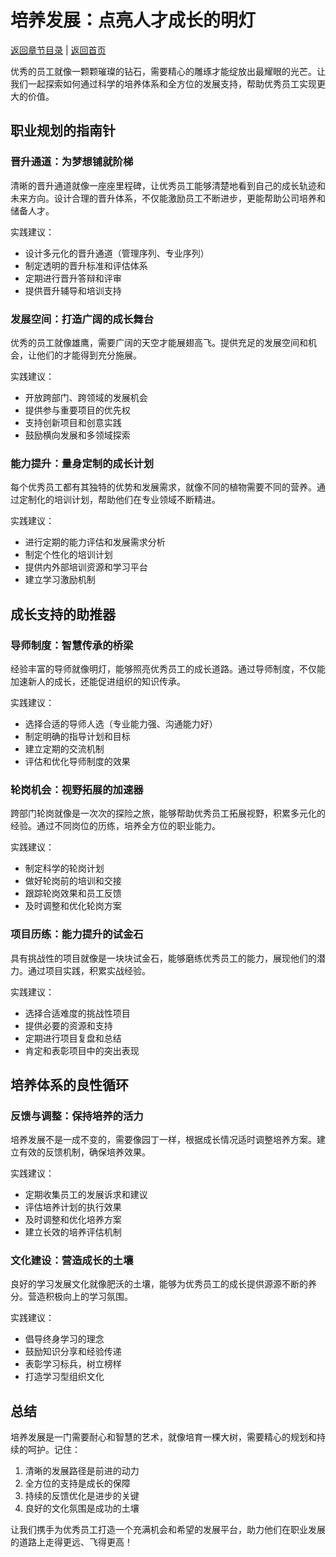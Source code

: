 # 培养发展：点亮人才成长的明灯

[返回章节目录](./index.md) | [返回首页](../README.md)

优秀的员工就像一颗颗璀璨的钻石，需要精心的雕琢才能绽放出最耀眼的光芒。让我们一起探索如何通过科学的培养体系和全方位的发展支持，帮助优秀员工实现更大的价值。

## 职业规划的指南针

### 晋升通道：为梦想铺就阶梯

清晰的晋升通道就像一座座里程碑，让优秀员工能够清楚地看到自己的成长轨迹和未来方向。设计合理的晋升体系，不仅能激励员工不断进步，更能帮助公司培养和储备人才。

实践建议：
- 设计多元化的晋升通道（管理序列、专业序列）
- 制定透明的晋升标准和评估体系
- 定期进行晋升答辩和评审
- 提供晋升辅导和培训支持

### 发展空间：打造广阔的成长舞台

优秀的员工就像雄鹰，需要广阔的天空才能展翅高飞。提供充足的发展空间和机会，让他们的才能得到充分施展。

实践建议：
- 开放跨部门、跨领域的发展机会
- 提供参与重要项目的优先权
- 支持创新项目和创意实践
- 鼓励横向发展和多领域探索

### 能力提升：量身定制的成长计划

每个优秀员工都有其独特的优势和发展需求，就像不同的植物需要不同的营养。通过定制化的培训计划，帮助他们在专业领域不断精进。

实践建议：
- 进行定期的能力评估和发展需求分析
- 制定个性化的培训计划
- 提供内外部培训资源和学习平台
- 建立学习激励机制

## 成长支持的助推器

### 导师制度：智慧传承的桥梁

经验丰富的导师就像明灯，能够照亮优秀员工的成长道路。通过导师制度，不仅能加速新人的成长，还能促进组织的知识传承。

实践建议：
- 选择合适的导师人选（专业能力强、沟通能力好）
- 制定明确的指导计划和目标
- 建立定期的交流机制
- 评估和优化导师制度的效果

### 轮岗机会：视野拓展的加速器

跨部门轮岗就像是一次次的探险之旅，能够帮助优秀员工拓展视野，积累多元化的经验。通过不同岗位的历练，培养全方位的职业能力。

实践建议：
- 制定科学的轮岗计划
- 做好轮岗前的培训和交接
- 跟踪轮岗效果和员工反馈
- 及时调整和优化轮岗方案

### 项目历练：能力提升的试金石

具有挑战性的项目就像是一块块试金石，能够磨练优秀员工的能力，展现他们的潜力。通过项目实践，积累实战经验。

实践建议：
- 选择合适难度的挑战性项目
- 提供必要的资源和支持
- 定期进行项目复盘和总结
- 肯定和表彰项目中的突出表现

## 培养体系的良性循环

### 反馈与调整：保持培养的活力

培养发展不是一成不变的，需要像园丁一样，根据成长情况适时调整培养方案。建立有效的反馈机制，确保培养效果。

实践建议：
- 定期收集员工的发展诉求和建议
- 评估培养计划的执行效果
- 及时调整和优化培养方案
- 建立长效的培养评估机制

### 文化建设：营造成长的土壤

良好的学习发展文化就像肥沃的土壤，能够为优秀员工的成长提供源源不断的养分。营造积极向上的学习氛围。

实践建议：
- 倡导终身学习的理念
- 鼓励知识分享和经验传递
- 表彰学习标兵，树立榜样
- 打造学习型组织文化

## 总结

培养发展是一门需要耐心和智慧的艺术，就像培育一棵大树，需要精心的规划和持续的呵护。记住：

1. 清晰的发展路径是前进的动力
2. 全方位的支持是成长的保障
3. 持续的反馈优化是进步的关键
4. 良好的文化氛围是成功的土壤

让我们携手为优秀员工打造一个充满机会和希望的发展平台，助力他们在职业发展的道路上走得更远、飞得更高！
